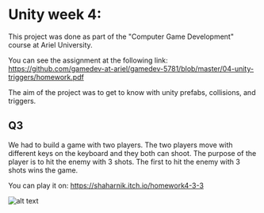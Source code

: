 # Unity week 4:

This project was done as part of the "Computer Game Development" course at Ariel University.

You can see the assignment at the following link: https://github.com/gamedev-at-ariel/gamedev-5781/blob/master/04-unity-triggers/homework.pdf

The aim of the project was to get to know with unity prefabs, collisions, and triggers.

## Q3

We had to build a game with two players. The two players move with different keys on the keyboard and they both can shoot. The purpose of the player is to hit the enemy with 3 shots. The first to hit the enemy with 3 shots wins the game.

You can play it on: https://shaharnik.itch.io/homework4-3-3

![alt text](https://github.com/GangCS/HomeWork-W4-C-3//blob/master/image.png?raw=true)
